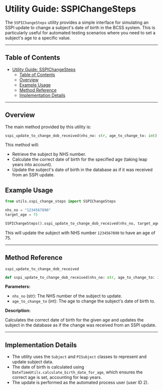 # Utility Guide: SSPIChangeSteps

The `SSPIChangeSteps` utility provides a simple interface for simulating an SSPI update to change a subject's date of birth in the BCSS system. This is particularly useful for automated testing scenarios where you need to set a subject's age to a specific value.

---

## Table of Contents

- [Utility Guide: SSPIChangeSteps](#utility-guide-sspichangesteps)
  - [Table of Contents](#table-of-contents)
  - [Overview](#overview)
  - [Example Usage](#example-usage)
  - [Method Reference](#method-reference)
  - [Implementation Details](#implementation-details)

---

## Overview

The main method provided by this utility is:

```python
sspi_update_to_change_dob_received(nhs_no: str, age_to_change_to: int)
```

This method will:

- Retrieve the subject by NHS number.
- Calculate the correct date of birth for the specified age (taking leap years into account).
- Update the subject's date of birth in the database as if it was received from an SSPI update.

## Example Usage

```python
from utils.sspi_change_steps import SSPIChangeSteps

nhs_no = "1234567890"
target_age = 75

SSPIChangeSteps().sspi_update_to_change_dob_received(nhs_no, target_age)
```

This will update the subject with NHS number `1234567890` to have an age of 75.

---

## Method Reference

`sspi_update_to_change_dob_received`

```python
def sspi_update_to_change_dob_received(nhs_no: str, age_to_change_to: int) -> None
```

**Parameters:**

- `nhs_no` (str): The NHS number of the subject to update.
- `age_to_change_to` (int): The age to change the subject's date of birth to.

**Description:**

Calculates the correct date of birth for the given age and updates the subject in the database as if the change was received from an SSPI update.

---

## Implementation Details

- The utility uses the `Subject` and `PISubject` classes to represent and update subject data.
- The date of birth is calculated using `DateTimeUtils.calculate_birth_date_for_age`, which ensures the correct age is set, accounting for leap years.
- The update is performed as the automated process user (user ID 2).
